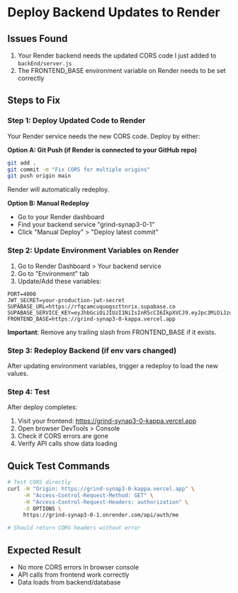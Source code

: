 # Deploy Backend Updates to Render

## Issues Found
1. Your Render backend needs the updated CORS code I just added to `backEnd/server.js`
2. The FRONTEND_BASE environment variable on Render needs to be set correctly

## Steps to Fix

### Step 1: Deploy Updated Code to Render
Your Render service needs the new CORS code. Deploy by either:

**Option A: Git Push (if Render is connected to your GitHub repo)**
```bash
git add .
git commit -m "Fix CORS for multiple origins"
git push origin main
```
Render will automatically redeploy.

**Option B: Manual Redeploy**
- Go to your Render dashboard
- Find your backend service "grind-synap3-0-1"
- Click "Manual Deploy" > "Deploy latest commit"

### Step 2: Update Environment Variables on Render
1. Go to Render Dashboard > Your backend service
2. Go to "Environment" tab
3. Update/Add these variables:

```
PORT=4000
JWT_SECRET=your-production-jwt-secret
SUPABASE_URL=https://rfqcamcuquogscttnrix.supabase.co
SUPABASE_SERVICE_KEY=eyJhbGciOiJIUzI1NiIsInR5cCI6IkpXVCJ9.eyJpc3MiOiJzdXBhYmFzZSIsInJlZiI6InJmcWNhbWN1cXVvZ3NjdHRucml4Iiwicm9sZSI6InNlcnZpY2Vfcm9sZSIsImlhdCI6MTc1NTU1OTk4NiwiZXhwIjoyMDcxMTM1OTg2fQ.Yr4iIepCZoFRTYtFGJEasxgmhhrDb5yykvVXAgZmc_U
FRONTEND_BASE=https://grind-synap3-0-kappa.vercel.app
```

**Important**: Remove any trailing slash from FRONTEND_BASE if it exists.

### Step 3: Redeploy Backend (if env vars changed)
After updating environment variables, trigger a redeploy to load the new values.

### Step 4: Test
After deploy completes:
1. Visit your frontend: https://grind-synap3-0-kappa.vercel.app
2. Open browser DevTools > Console
3. Check if CORS errors are gone
4. Verify API calls show data loading

## Quick Test Commands
```bash
# Test CORS directly
curl -H "Origin: https://grind-synap3-0-kappa.vercel.app" \
     -H "Access-Control-Request-Method: GET" \
     -H "Access-Control-Request-Headers: authorization" \
     -X OPTIONS \
     https://grind-synap3-0-1.onrender.com/api/auth/me

# Should return CORS headers without error
```

## Expected Result
- No more CORS errors in browser console
- API calls from frontend work correctly
- Data loads from backend/database
